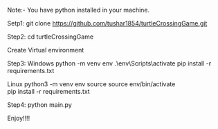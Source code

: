 Note:-
You have python installed in your machine.

Setp1:
git clone https://github.com/tushar1854/turtleCrossingGame.git

Step2:
cd turtleCrossingGame

Create Virtual environment

Step3:
Windows
python -m venv env 
.\env\Scripts\activate
pip install -r requirements.txt

Linux
python3 -m venv env 
source source env/bin/activate  
pip install -r requirements.txt

Step4:
python main.py

Enjoy!!!!
